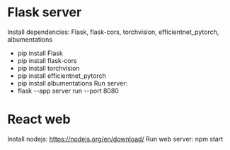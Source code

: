 # Flask server
Install dependencies: Flask, flask-cors, torchvision, efficientnet_pytorch, albumentations
- pip install Flask
- pip install flask-cors
- pip install torchvision
- pip install efficientnet_pytorch
- pip install albumentations
Run server:
- flask --app server run --port 8080

# React web
Install nodejs: https://nodejs.org/en/download/
Run web server: npm start

